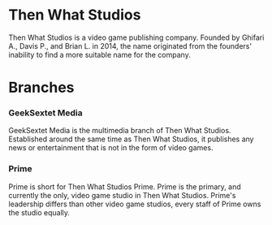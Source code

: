 # Then What Studios #
Then What Studios is a video game publishing company. Founded by Ghifari A., Davis P., and Brian L. in 2014, the name originated from the founders' inability to find a more suitable name for the company.

# Branches #

### GeekSextet Media ###
GeekSextet Media is the multimedia branch of Then What Studios. Established around the same time as Then What Studios, it publishes any news or entertainment that is not in the form of video games.

### Prime ###
Prime is short for Then What Studios Prime. Prime is the primary, and currently the only, video game studio in Then What Studios. Prime's leadership differs than other video game studios, every staff of Prime owns the studio equally.
